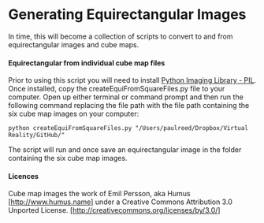 # Generating Equirectangular Images

In time, this will become a collection of scripts to convert to and from equirectangular images and cube maps.

#### Equirectangular from individual cube map files

Prior to using this script you will need to install [Python Imaging Library - PIL](http://www.pythonware.com/products/pil/). Once installed, copy the createEquiFromSquareFiles.py file to your computer. Open up either terminal or command prompt and then run the following command replacing the file path with the file path containing the six cube map images on your computer:

    python createEquiFromSquareFiles.py "/Users/paulreed/Dropbox/Virtual Reality/GitHub/"
    
The script will run and once save an equirectangular image in the folder containing the six cube map images.

#### Licences
Cube map images the work of Emil Persson, aka Humus [http://www.humus.name] under a Creative Commons Attribution 3.0 Unported License. [http://creativecommons.org/licenses/by/3.0/]
